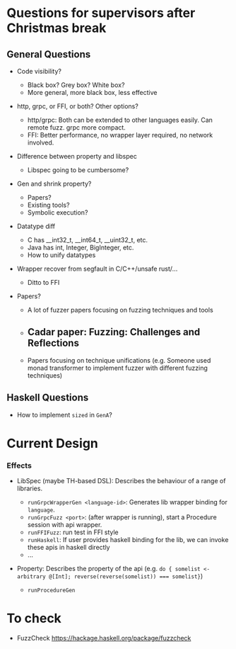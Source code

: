 # Questions for supervisors after Christmas break

## General Questions
- Code visibility?
  - Black box? Grey box? White box?
  - More general, more black box, less effective

- http, grpc, or FFI, or both? Other options?
  - http/grpc: Both can be extended to other languages easily. Can remote fuzz. grpc more compact.
  - FFI: Better performance, no wrapper layer required, no network involved.

- Difference between property and libspec
  - Libspec going to be cumbersome?

- Gen and shrink property?
  - Papers?
  - Existing tools?
  - Symbolic execution?

- Datatype diff
  - C has __int32_t, __int64_t, __uint32_t, etc.
  - Java has int, Integer, BigInteger, etc.
  - How to unify datatypes

- Wrapper recover from segfault in C/C++/unsafe rust/...
  - Ditto to FFI

- Papers?
  - A lot of fuzzer papers focusing on fuzzing techniques and tools
  - Cadar paper: Fuzzing: Challenges and Reflections
    -
  - Papers focusing on technique unifications (e.g. Someone used monad transformer to implement fuzzer with different fuzzing techniques)

## Haskell Questions
- How to implement `sized` in `GenA`?


# Current Design

### Effects
- LibSpec (maybe TH-based DSL): Describes the behaviour of a range of libraries.
  - `runGrpcWrapperGen <language-id>`: Generates lib wrapper binding for `language`.
  - `runGrpcFuzz <port>`: (after wrapper is running), start a Procedure session with api wrapper.
  - `runFFIFuzz`: run test in FFI style
  - `runHaskell`: If user provides haskell binding for the lib, we can invoke these apis in haskell directly
  - ...

- Property: Describes the property of the api (e.g. `do { somelist <- arbitrary @[Int]; reverse(reverse(somelist)) === somelist}`)
  - `runProcedureGen`


# To check
- FuzzCheck https://hackage.haskell.org/package/fuzzcheck
